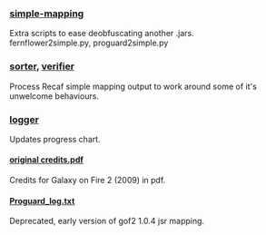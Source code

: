 ### [simple-mapping](./simple-mapping/README.md)
Extra scripts to ease deobfuscating another .jars.\
fernflower2simple.py, proguard2simple.py

### [sorter](./sorter/README.md), [verifier](./verifier/README.md)
Process Recaf simple mapping output to work around some of it's unwelcome behaviours. 


### [logger](./logger/README.md)
Updates progress chart.

#### [original credits.pdf](./original%20credits.pdf)
Credits for Galaxy on Fire 2 (2009) in pdf.

#### [Proguard_log.txt](Proguard_log.txt)
Deprecated, early version of gof2 1.0.4 jsr mapping.